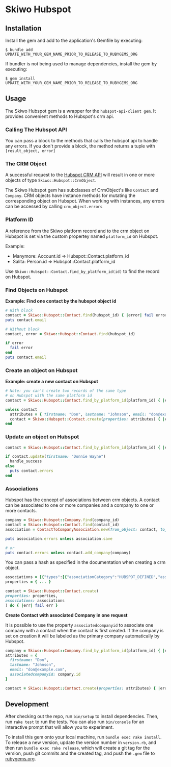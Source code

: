 # Skiwo Hubspot

## Installation

Install the gem and add to the application's Gemfile by executing:

    $ bundle add UPDATE_WITH_YOUR_GEM_NAME_PRIOR_TO_RELEASE_TO_RUBYGEMS_ORG

If bundler is not being used to manage dependencies, install the gem by executing:

    $ gem install UPDATE_WITH_YOUR_GEM_NAME_PRIOR_TO_RELEASE_TO_RUBYGEMS_ORG

## Usage

The Skiwo Hubspot gem is a wrapper for the `hubspot-api-client gem`.
It provides convenient methods to Hubspot's crm api.

### Calling The Hubspot API
You can pass a block to the methods that calls the hubspot api to handle any errors. If you don't provide a block, the method returns a tuple with `[result_object, error]`

### The CRM Object
A successful request to the [Hubspot CRM API](https://developers.hubspot.com/docs/api/crm/understanding-the-crm) will  result in one or more objects of type `Skiwo::Hubspot::CrmObject`.

The Skiwo Hubspot gem has subclasses of CrmObject's like `Contact` and `Company`. CRM objects have instance methods for mutating the corresponding object on Hubspot. When working with instances, any errors can be accessed by calling `crm_object.errors`

### Platform ID
A reference from the Skiwo platform record and to the crm object on
Hubspot is set via the custom propertey named `platform_id` on Hubspot.

Example:

- Manymore: Account.id => Hubspot::Contact.platform_id
- Salita: Person.id => Hubspot::Contact.platform_id

Use `Skiwo::Hubspot::Contact.find_by_platform_id(id)` to find the record on Hubspot.

### Find Objects on Hubspot

**Example: Find one contact by the hubspot object id**

```ruby
# With block
contact = Skiwo::Hubspot::Contact.find(hubspot_id) { |error| fail error }
puts contact.email

# Without block
contact, error = Skiwo::Hubspot::Contact.find(hubspot_id)

if error
  fail error
end
puts contact.email
```

### Create an object on Hubspot

**Example: create a new contact on Hubspot**

```ruby
# Note: you can't create two records of the same type
# on Hubspot with the same platform id
contact = Skiwo::Hubspot::Contact.find_by_platform_id(platform_id) { |error| fail error }

unless contact
  attributes = { firstname: "Don", lastname: "Johnson", email: "don@example.com" }
  contact = Skiwo::Hubspot::Contact.create(properties: attributes) { |error| fail error }
end
```

### Update an object on Hubspot

```ruby
contact = Skiwo::Hubspot::Contact.find_by_platform_id(platform_id) { |error| fail error }

if contact.update(firstname: "Donnie Wayne")
  handle_success
else
  puts contact.errors
end
```

### Associations
Hubspot has the concept of associations between crm objects.
A contact can be associated to one or more companies and a company
to one or more contacts.

```ruby
company = Skiwo::Hubspot::Company.find(company_id)
contact = Skiwo::Hubspot::Contact.find(contact_id)
association = ContactToCompanyAssociation.new(from_object: contact, to_object: company)

puts association.errors unless association.save

# or
puts contact.errors unless contact.add_company(company)

```
You can pass a hash as specified in the documentation when creating a crm object.

```ruby
associations = [{"types":[{"associationCategory":"HUBSPOT_DEFINED","associationTypeId":0}],"to":{"id":"string"}}]
properties = { ... }

contact = Skiwo::Hubspot::Contact.create(
properties: properties,
associations: associations
) do { |err| fail err }
```


**Create Contact with associated Company in one request**

It is possible to use the property `associatedcompanyid` to associate one company with a contact when the contact is first created. If the company is set on creation it will be labeled as the primary company automatically by Hubspot.

```ruby
company = Skiwo::Hubspot::Company.find_by_platform_id(platform_id) { |error| fail error }
attributes = { 
  firstname: "Don", 
  lastname: "Johnson", 
  email: "don@example.com",  
  associatedcompanyid: company.id 
}

contact = Skiwo::Hubspot::Contact.create(properties: attributes) { |error| fail error }
```
## Development

After checking out the repo, run `bin/setup` to install dependencies. Then, run `rake test` to run the tests. You can also run `bin/console` for an interactive prompt that will allow you to experiment.

To install this gem onto your local machine, run `bundle exec rake install`. To release a new version, update the version number in `version.rb`, and then run `bundle exec rake release`, which will create a git tag for the version, push git commits and the created tag, and push the `.gem` file to [rubygems.org](https://rubygems.org).

